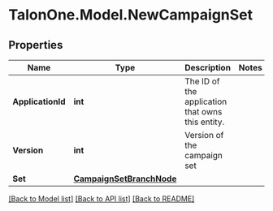 # TalonOne.Model.NewCampaignSet
## Properties

Name | Type | Description | Notes
------------ | ------------- | ------------- | -------------
**ApplicationId** | **int** | The ID of the application that owns this entity. | 
**Version** | **int** | Version of the campaign set | 
**Set** | [**CampaignSetBranchNode**](CampaignSetBranchNode.md) |  | 

[[Back to Model list]](../README.md#documentation-for-models) [[Back to API list]](../README.md#documentation-for-api-endpoints) [[Back to README]](../README.md)

